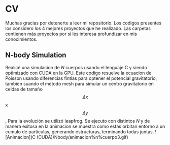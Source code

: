 # CV
Muchas gracias por detenerte a leer mi repositorio.
Los codigos presentes los considero los 4 mejores proyectos que he realizado.
Las carpetas contienen más proyectos por si les interesa profundizar en mis conocimientos.
## N-body Simulation
Realicé una simulacion de *N* cuerpos usando el lenguaje C y siendo optimizado con CUDA en la GPU. Este codigo resuelve la ecuacion de Poisson usando diferencias fintias para optener el potencial gravitatorio, tambien suando el metodo mesh para simular un centro gravitatorio en celdas de tamaño $$\Delta x $$ x $$\Delta y $$, Para la evolución se utilizó leapfrog. Se ejecuto con distintos *N* y de manera exitosa en la animacion se muestra como estas orbitan entorno a un cumulo de particulas, generando estructuras, terminando todas juntas.
![Animacion](C (CUDA)/Nbody/animacion%n%cuerpo3.gif)
##
##
##
